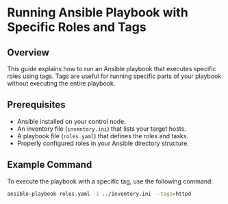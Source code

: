 # Running Ansible Playbook with Specific Roles and Tags

## Overview

This guide explains how to run an Ansible playbook that executes specific roles using tags. Tags are useful for running specific parts of your playbook without executing the entire playbook.

## Prerequisites

- Ansible installed on your control node.
- An inventory file (`inventory.ini`) that lists your target hosts.
- A playbook file (`roles.yaml`) that defines the roles and tasks.
- Properly configured roles in your Ansible directory structure.

## Example Command

To execute the playbook with a specific tag, use the following command:

```bash
ansible-playbook roles.yaml -i ../inventory.ini --tags=httpd
